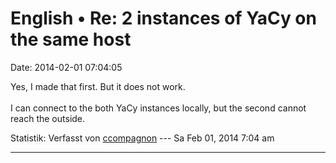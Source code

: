 English • Re: 2 instances of YaCy on the same host
==================================================

Date: 2014-02-01 07:04:05

Yes, I made that first. But it does not work.\
\
I can connect to the both YaCy instances locally, but the second cannot
reach the outside.

Statistik: Verfasst von
[ccompagnon](http://forum.yacy-websuche.de/memberlist.php?mode=viewprofile&u=9350)
--- Sa Feb 01, 2014 7:04 am

------------------------------------------------------------------------
